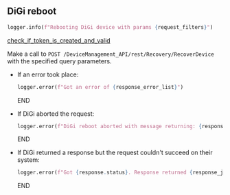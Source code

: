 ## DiGi reboot

```python
logger.info(f"Rebooting DiGi device with params {request_filters}")
```

[check_if_token_is_created_and_valid](check_if_token_is_created_and_valid.md)

Make a call to `POST /DeviceManagement_API/rest/Recovery/RecoverDevice` with the specified query parameters.

* If an error took place:
  ```python
  logger.error(f"Got an error of {response_error_list}")
  ```
  END

* If DiGi aborted the request:
  ```python
  logger.error(f"DiGi reboot aborted with message returning: {response_abort_messages_list}")
  ```
  END

* If DiGi returned a response but the request couldn't succeed on their system:
  ```python
  logger.error(f"Got {response.status}. Response returned {response_json}")
  ```
  END
